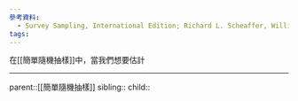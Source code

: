 ```yaml
---
參考資料:
  - Survey Sampling, International Edition; Richard L. Scheaffer, William Mendenhall. III
tags:
---
```

在[[簡單隨機抽樣]]中，當我們想要估計
- - -
parent::[[簡單隨機抽樣]]
sibling::
child::